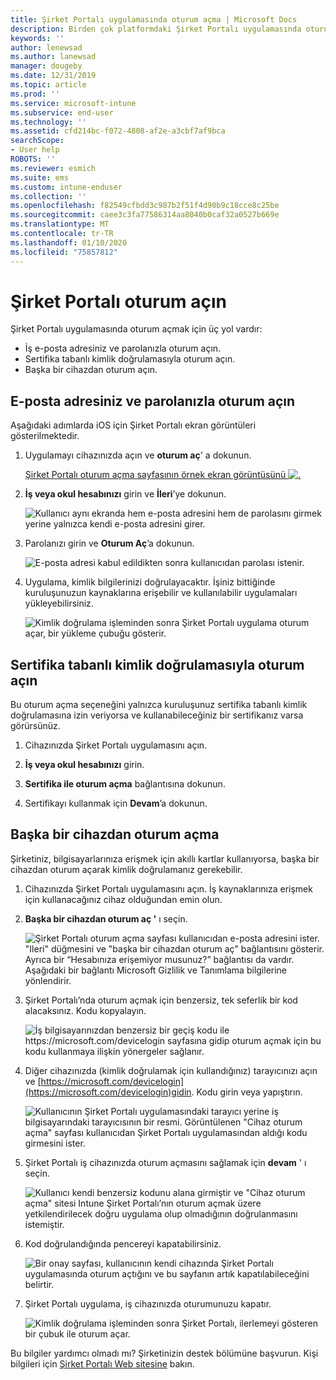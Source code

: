 ```yaml
---
title: Şirket Portalı uygulamasında oturum açma | Microsoft Docs
description: Birden çok platformdaki Şirket Portalı uygulamasında oturum açmayı öğrenin.
keywords: ''
author: lenewsad
ms.author: lanewsad
manager: dougeby
ms.date: 12/31/2019
ms.topic: article
ms.prod: ''
ms.service: microsoft-intune
ms.subservice: end-user
ms.technology: ''
ms.assetid: cfd214bc-f072-4808-af2e-a3cbf7af9bca
searchScope:
- User help
ROBOTS: ''
ms.reviewer: esmich
ms.suite: ems
ms.custom: intune-enduser
ms.collection: ''
ms.openlocfilehash: f82549cfbdd3c987b2f51f4d90b9c18cce8c25be
ms.sourcegitcommit: caee3c3fa77586314aa8040b0caf32a0527b669e
ms.translationtype: MT
ms.contentlocale: tr-TR
ms.lasthandoff: 01/10/2020
ms.locfileid: "75857812"
---
```

# <a name="sign-in-to-company-portal"></a>Şirket Portalı oturum açın  

Şirket Portalı uygulamasında oturum açmak için üç yol vardır:

* İş e-posta adresiniz ve parolanızla oturum açın.  
* Sertifika tabanlı kimlik doğrulamasıyla oturum açın.  
* Başka bir cihazdan oturum açın.    


## <a name="sign-in-with-your-email-address-and-password"></a>E-posta adresiniz ve parolanızla oturum açın
Aşağıdaki adımlarda iOS için Şirket Portalı ekran görüntüleri gösterilmektedir.  

1. Uygulamayı cihazınızda açın ve **oturum aç**' a dokunun.  

   [Şirket Portalı oturum açma sayfasının örnek ekran görüntüsünü ![.](/intune-user-help/media/intune-ios-cp-signin-1908.png)](/intune-user-help/media/intune-ios-cp-signin-lightbox-1908.png#lightbox)  


2. **İş veya okul hesabınızı** girin ve **İleri**’ye dokunun.

   ![Kullanıcı aynı ekranda hem e-posta adresini hem de parolasını girmek yerine yalnızca kendi e-posta adresini girer.](/intune-user-help/media/cp_ios_aad_signin_after_1804_002.png)

3. Parolanızı girin ve **Oturum Aç**’a dokunun.

   ![E-posta adresi kabul edildikten sonra kullanıcıdan parolası istenir.](/intune-user-help/media/cp_ios_aad_signin_after_1804_003.png)

4. Uygulama, kimlik bilgilerinizi doğrulayacaktır. İşiniz bittiğinde kuruluşunuzun kaynaklarına erişebilir ve kullanılabilir uygulamaları yükleyebilirsiniz.  

   ![Kimlik doğrulama işleminden sonra Şirket Portalı uygulama oturum açar, bir yükleme çubuğu gösterir.](/intune-user-help/media/cp_ios_aad_signin_after_1804_004.png)

## <a name="sign-in-with-certificate-based-authentication"></a>Sertifika tabanlı kimlik doğrulamasıyla oturum açın
Bu oturum açma seçeneğini yalnızca kuruluşunuz sertifika tabanlı kimlik doğrulamasına izin veriyorsa ve kullanabileceğiniz bir sertifikanız varsa görürsünüz.  

1. Cihazınızda Şirket Portalı uygulamasını açın.  

2. **İş veya okul hesabınızı** girin.  

3. **Sertifika ile oturum açma** bağlantısına dokunun.  

4. Sertifikayı kullanmak için **Devam**’a dokunun.  

## <a name="sign-in-from-another-device"></a>Başka bir cihazdan oturum açma

Şirketiniz, bilgisayarlarınıza erişmek için akıllı kartlar kullanıyorsa, başka bir cihazdan oturum açarak kimlik doğrulamanız gerekebilir.  

1. Cihazınızda Şirket Portalı uygulamasını açın. İş kaynaklarınıza erişmek için kullanacağınız cihaz olduğundan emin olun.       

1. **Başka bir cihazdan oturum aç '** ı seçin.  

   ![Şirket Portalı oturum açma sayfası kullanıcıdan e-posta adresini ister.  "Ileri" düğmesini ve "başka bir cihazdan oturum aç" bağlantısını gösterir. Ayrıca bir “Hesabınıza erişemiyor musunuz?” bağlantısı da vardır. Aşağıdaki bir bağlantı Microsoft Gizlilik ve Tanımlama bilgilerine yönlendirir.](/intune-user-help/media/cp_ios_aad_signin_after_1804_005.png)

2. Şirket Portalı’nda oturum açmak için benzersiz, tek seferlik bir kod alacaksınız. Kodu kopyalayın.

   ![İş bilgisayarınızdan benzersiz bir geçiş kodu ile https://microsoft.com/devicelogin sayfasına gidip oturum açmak için bu kodu kullanmaya ilişkin yönergeler sağlanır.](/intune-user-help/media/cp_ios_aad_signin_after_1804_006.png)

3. Diğer cihazınızda (kimlik doğrulamak için kullandığınız) tarayıcınızı açın ve [https://microsoft.com/devicelogin](https://microsoft.com/devicelogin)gidin. Kodu girin veya yapıştırın.  

   ![Kullanıcının Şirket Portalı uygulamasındaki tarayıcı yerine iş bilgisayarındaki tarayıcısının bir resmi. Görüntülenen "Cihaz oturum açma" sayfası kullanıcıdan Şirket Portalı uygulamasından aldığı kodu girmesini ister.](/intune/media/cp_ios_aad_signin_from_another_device_after_1704_004.png)

4. Şirket Portalı iş cihazınızda oturum açmasını sağlamak için __devam__ ' ı seçin.   

   ![Kullanıcı kendi benzersiz kodunu alana girmiştir ve "Cihaz oturum açma" sitesi Intune Şirket Portalı’nın oturum açmak üzere yetkilendirilecek doğru uygulama olup olmadığının doğrulanmasını istemiştir.](/intune/media/cp_ios_aad_signin_from_another_device_after_1704_005.png)

5. Kod doğrulandığında pencereyi kapatabilirsiniz.  

   ![Bir onay sayfası, kullanıcının kendi cihazında Şirket Portalı uygulamasında oturum açtığını ve bu sayfanın artık kapatılabileceğini belirtir.](/intune/media/cp_ios_aad_signin_from_another_device_after_1704_006.png)

6. Şirket Portalı uygulama, iş cihazınızda oturumunuzu kapatır.  

   ![Kimlik doğrulama işleminden sonra Şirket Portalı, ilerlemeyi gösteren bir çubuk ile oturum açar.](/intune-user-help/media/cp_ios_aad_signin_after_1804_007.png)

Bu bilgiler yardımcı olmadı mı? Şirketinizin destek bölümüne başvurun. Kişi bilgileri için [Şirket Portalı Web sitesine](https://go.microsoft.com/fwlink/?linkid=2010980) bakın.  
